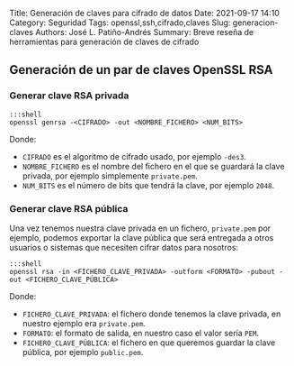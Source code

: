 Title: Generación de claves para cifrado de datos
Date: 2021-09-17 14:10
Category: Seguridad
Tags: openssl,ssh,cifrado,claves
Slug: generacion-claves
Authors: José L. Patiño-Andrés
Summary: Breve reseña de herramientas para generación de claves de cifrado

## Generación de un par de claves OpenSSL RSA

### Generar clave RSA privada

    :::shell
    openssl genrsa -<CIFRADO> -out <NOMBRE_FICHERO> <NUM_BITS>

Donde:

* `CIFRADO` es el algoritmo de cifrado usado, por ejemplo `-des3`.
* `NOMBRE_FICHERO` es el nombre del fichero en el que se guardará la clave
  privada, por ejemplo simplemente `private.pem`.
* `NUM_BITS` es el número de bits que tendrá la clave, por ejemplo `2048`.

### Generar clave RSA pública

Una vez tenemos nuestra clave privada en un fichero, `private.pem` por ejemplo,
podemos exportar la clave pública que será entregada a otros usuarios o 
sistemas que necesiten cifrar datos para nosotros:

    :::shell
    openssl rsa -in <FICHERO_CLAVE_PRIVADA> -outform <FORMATO> -pubout -out <FICHERO_CLAVE_PÚBLICA>

Donde:

* `FICHERO_CLAVE_PRIVADA`: el fichero donde tenemos la clave privada, en nuestro
  ejemplo era `private.pem`.
* `FORMATO`: el formato de salida, en nuestro caso el valor sería `PEM`.
* `FICHERO_CLAVE_PÚBLICA`: el fichero en que queremos guardar la clave pública,
  por ejemplo `public.pem`.
